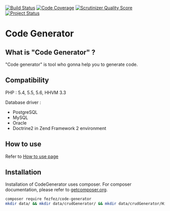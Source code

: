 [![Build Status](https://travis-ci.org/fezfez/codeGenerator.png?branch=master)](https://travis-ci.org/fezfez/codeGenerator)
[![Code Coverage](https://scrutinizer-ci.com/g/fezfez/codeGenerator/badges/coverage.png?s=56a1921623a18b0405091624044c6d1e8a4452ac)](https://scrutinizer-ci.com/g/fezfez/codeGenerator/)
[![Scrutinizer Quality Score](https://scrutinizer-ci.com/g/fezfez/codeGenerator/badges/quality-score.png?s=fc3829220661fc6edf510608d909cf7b4776713c)](https://scrutinizer-ci.com/g/fezfez/codeGenerator/)
[![Project Status](http://stillmaintained.com/fezfez/codeGenerator.png)](http://stillmaintained.com/fezfez/codeGenerator)

Code Generator
=============

What is "Code Generator" ?
------------------------

"Code generator" is tool who gonna help you to generate code.


Compatibility
------------
PHP : 5.4, 5.5, 5.6, HHVM 3.3

Database driver : 

 - PostgreSQL
 - MySQL
 - Oracle
 - Doctrine2 in Zend Framework 2 environment

How to use
----------
Refer to [How to use page][1] 
 
Installation
------------
Installation of CodeGenerator uses composer. For composer documentation, please refer to [getcomposer.org](http://getcomposer.org/).

```sh
composer require fezfez/code-generator
mkdir data/ && mkdir data/crudGenerator/ && mkdir data/crudGenerator/History/ && chmod 777 data/crudGenerator/History/ && mkdir data/crudGenerator/Config/ && chmod 777 data/crudGenerator/Config/
```


  [1]: https://github.com/fezfez/codeGenerator/blob/master/HOWTOUSE.md
